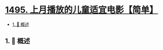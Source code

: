 # [1495. 上月播放的儿童适宜电影【简单】](https://github.com/Tdahuyou/TNotes.leetcode/tree/main/notes/1495.%20%E4%B8%8A%E6%9C%88%E6%92%AD%E6%94%BE%E7%9A%84%E5%84%BF%E7%AB%A5%E9%80%82%E5%AE%9C%E7%94%B5%E5%BD%B1%E3%80%90%E7%AE%80%E5%8D%95%E3%80%91)

<!-- region:toc -->

- [1. 📝 概述](#1--概述)

<!-- endregion:toc -->

## 1. 📝 概述

